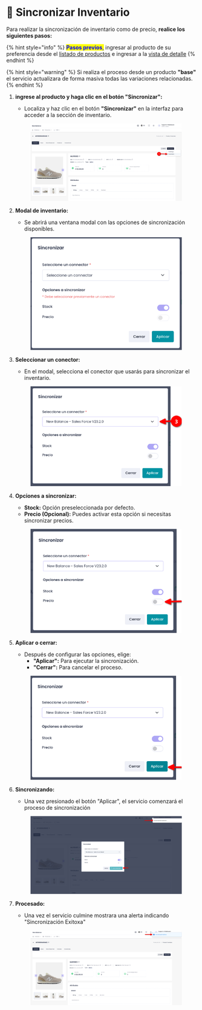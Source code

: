 # 🔄 Sincronizar Inventario

Para realizar la sincronización de inventario como de precio, **realice los siguientes pasos:**

{% hint style="info" %}
<mark style="color:blue;">**Pasos previos**</mark><mark style="color:blue;">,</mark> ingresar al producto de su preferencia desde el [listado de productos](../listado-de-productos.md) e ingresar a la [vista de detalle](seccion-de-detalles.md) &#x20;
{% endhint %}

{% hint style="warning" %}
Si realiza el proceso desde un producto **"base"** el servicio actualizara de forma masiva todas las variaciones relacionadas.
{% endhint %}

1.  **ingrese al producto y haga clic en el botón "Sincronizar":**

    * Localiza y haz clic en el botón **"Sincronizar"** en la interfaz para acceder a la sección de inventario.

    <figure><img src="../../.gitbook/assets/image (6).png" alt=""><figcaption></figcaption></figure>
2.  **Modal de inventario:**

    * Se abrirá una ventana modal con las opciones de sincronización disponibles.

    <figure><img src="../../.gitbook/assets/image (7).png" alt=""><figcaption></figcaption></figure>
3.  **Seleccionar un conector:**

    * En el modal, selecciona el conector que usarás para sincronizar el inventario.

    <figure><img src="../../.gitbook/assets/image (9).png" alt=""><figcaption></figcaption></figure>
4.  **Opciones a sincronizar:**

    * **Stock:** Opción preseleccionada por defecto.
    * **Precio (Opcional):** Puedes activar esta opción si necesitas sincronizar precios.

    <figure><img src="../../.gitbook/assets/image (10).png" alt=""><figcaption></figcaption></figure>
5.  **Aplicar o cerrar:**

    * Después de configurar las opciones, elige:
      * **"Aplicar":** Para ejecutar la sincronización.
      * **"Cerrar":** Para cancelar el proceso.

    <figure><img src="../../.gitbook/assets/image (15).png" alt=""><figcaption></figcaption></figure>
6.  **Sincronizando:**

    * Una vez presionado el botón "Aplicar", el servicio comenzará el proceso de sincronización

    <figure><img src="../../.gitbook/assets/image (13).png" alt=""><figcaption></figcaption></figure>
7.  **Procesado:**

    * Una vez el servicio culmine mostrara una alerta indicando "Sincronización Exitoxa"

    <figure><img src="../../.gitbook/assets/image (14).png" alt=""><figcaption></figcaption></figure>



